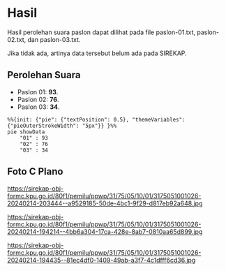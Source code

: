 # Hasil

Hasil perolehan suara paslon dapat dilihat pada file paslon-01.txt, paslon-02.txt, dan paslon-03.txt.

Jika tidak ada, artinya data tersebut belum ada pada SIREKAP.

## Perolehan Suara

 * Paslon 01: **93**.
 * Paslon 02: **76**.
 * Paslon 03: **34**.

```mermaid
%%{init: {"pie": {"textPosition": 0.5}, "themeVariables": {"pieOuterStrokeWidth": "5px"}} }%%
pie showData
    "01" : 93
    "02" : 76
    "03" : 34
```
## Foto C Plano

https://sirekap-obj-formc.kpu.go.id/80f1/pemilu/ppwp/31/75/05/10/01/3175051001026-20240214-203444--a9529185-50de-4bc1-9f29-d817eb92a648.jpg

https://sirekap-obj-formc.kpu.go.id/80f1/pemilu/ppwp/31/75/05/10/01/3175051001026-20240214-194214--4bb6a304-17ca-428e-8ab7-0810aa65d899.jpg

https://sirekap-obj-formc.kpu.go.id/80f1/pemilu/ppwp/31/75/05/10/01/3175051001026-20240214-194435--81ec4df0-1409-49ab-a3f7-4c1dfff6cd36.jpg
